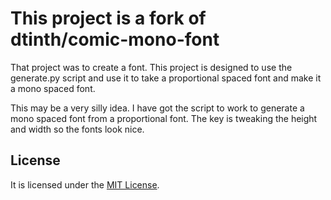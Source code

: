 # This project is a fork of dtinth/comic-mono-font

That project was to create a font. This project is designed to use the generate.py script and use it to take a proportional spaced font and make it a mono spaced font.

This may be a very silly idea.  I have got the script to work to generate a mono spaced font from a proportional font.  The key is tweaking the height and width so the fonts look nice.

## License
It is licensed under the [MIT License](LICENSE).
